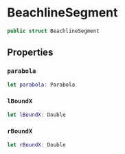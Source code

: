 # BeachlineSegment

``` swift
public struct BeachlineSegment
```

## Properties

### `parabola`

``` swift
let parabola: Parabola
```

### `lBoundX`

``` swift
let lBoundX: Double
```

### `rBoundX`

``` swift
let rBoundX: Double
```
